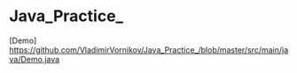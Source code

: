 # Java_Practice_
[Demo] https://github.com/VladimirVornikov/Java_Practice_/blob/master/src/main/java/Demo.java
